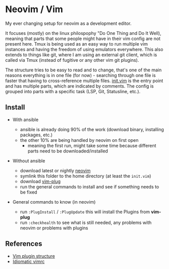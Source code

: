 # Neovim / Vim

My ever changing setup for neovim as a development editor.

It focuses (mostly) on the linux philospophy "Do One Thing and Do It Well), meaning that parts that some people might have in their vim config are not present here.
Tmux is being used as an easy way to run multiple vim instances and having the freedom of using emulators everywhere. This also extends to things like git, where I am using an external git client, which is called via Tmux (instead of fugitive or any other vim git plugins).

The structure tries to be easy to read and to change, that's one of the main reasons everything is in one file (for now) - searching through one file is faster that having to cross-reference multiple files.
[init.vim](./init.vim) is the entry point and has multiple parts, which are indicated by comments. The config is grouped into parts with a specific task (LSP, Git, Statusline, etc.).


## Install

* With ansible
  * ansible is already doing 90% of the work (download binary, installing packages, etc.)
  * the other 10% are being handled by neovim on first open
    * meaning the first run, might take some time because different parts need to be downloaded/installed

* Without ansible
  * download latest or nightly [neovim](https://github.com/neovim/neovim)
  * symlink this folder to the home directory (at least the `init.vim`)
  * download [vim-plug](https://github.com/junegunn/vim-plug)
  * run the general commands to install and see if something needs to be fixed

* General commands to know (in neovim)
  * run `:PlugInstall` / `:PlugUpdate` this will install the Plugins from **vim-plug**
  * run `:checkhealth` to see what is still needed, any problems with neovim or problems with plugins


## References

* [Vim plugin structure](https://learnvimscriptthehardway.stevelosh.com/chapters/42.html)
* [Idiomatic vimrc](https://github.com/romainl/idiomatic-vimrc)

